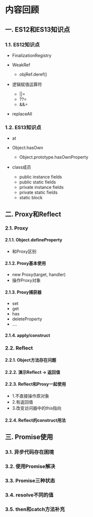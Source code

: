 # 内容回顾

## 一. ES12和ES13知识点

### 1.1. ES12知识点

* FinalizationRegistry
* WeakRef
  * objRef.deref()
* 逻辑赋值运算符
  * ||=
  * ??=
  * &&=

* replaceAll





### 1.2. ES13知识点

* at
* Object.hasOwn
  * Object.prototype.hasOwnProperty

* class成员
  * public instance fields
  * public static fields
  * private instance fields
  * private static fields
  * static block





## 二. Proxy和Reflect

### 2.1. Proxy

#### 2.1.1. Object.defineProperty

* 和Proxy区别





#### 2.1.2. Proxy基本使用

* new Proxy(target, handler)
* 操作Proxy对象





#### 2.1.3. Proxy捕获器

* set
* get
* has
* deleteProperty
* ....



#### 2.1.4. apply/construct







### 2.2. Reflect

#### 2.2.1. Object方法存在问题





#### 2.2.2. 演示Reflect -> 返回值





#### 2.2.3. Reflect和Proxy一起使用

* 1.不直接操作原对象
* 2.有返回值
* 3.改变访问器中的this指向



#### 2.2.4. Reflect的construct用法





## 三. Promise使用

### 3.1. 异步代码存在困境





### 3.2. 使用Promise解决





### 3.3. Promise三种状态





### 3.4. resolve不同的值





### 3.5. then和catch方法补充















